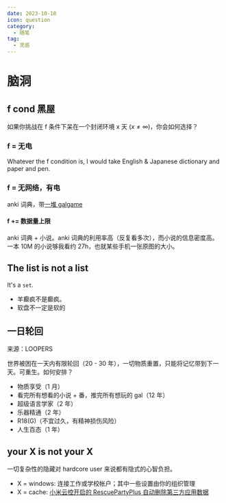 ```yaml
---
date: 2023-10-18
icon: question
category:
  - 随笔
tag:
  - 灵感
---
```


# 脑洞

## f cond 黑屋

如果你挑战在 f 条件下呆在一个封闭环境 x 天 ($x \neq \infty$)，你会如何选择？

### f = 无电

Whatever the f condition is, I would take English & Japanese dictionary and paper and pen.

### f = 无网络，有电

anki 词典，带[一堆 galgame](../hobbies/galgame.md#我计划玩)

#### f += 数据量上限

anki 词典 + 小说。anki 词典的利用率高（反复看多次），而小说的信息密度高。一本 10M 的小说够我看约 27h，也就某些手机一张原图的大小。

## The list is not a list

It's a `set`.

- 羊癫疯不是癫疯。
- 软盘不<heimu>一定</heimu>是软的

## 一日轮回

来源：LOOPERS

世界被困在一天内有限轮回（20 - 30 年），一切物质重置，只能将记忆带到下一天。可重生。如何安排？

- 物质享受（1 月）
- 看完所有想看的小说 + 番，推完所有想玩的 gal（12 年）
- 超级语言学家（2 年）
- 乐器精通（2 年）
- R18(G)（不宜过久，有精神损伤风险）
- 人生百态（1 年）

## your X is not your X

一切复杂性的隐藏对 hardcore user 来说都有隐式的心智负担。

- X = windows: 连接工作或学校帐户；其中一些设置由你的组织管理
- X = cache: [小米云控开启的 RescuePartyPlus 自动删除第三方应用数据](https://t.me/DimoleSaidWTF/642)
